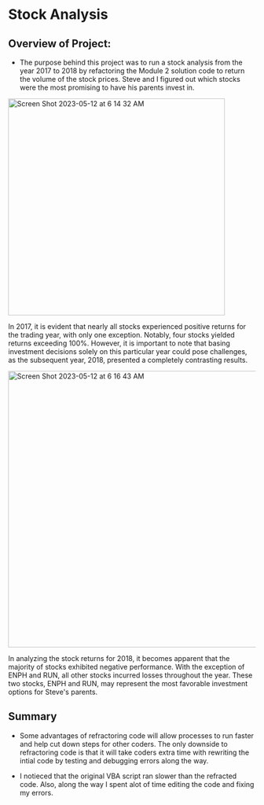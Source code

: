 # Stock Analysis

## Overview of Project:
* The purpose behind this project was to run a stock analysis from the year 2017 to 2018 by refactoring the Module 2 solution code to return the volume of the stock prices. Steve and I figured out which stocks were the most promising to have his parents invest in.

<img width="441" alt="Screen Shot 2023-05-12 at 6 14 32 AM" src="https://github.com/JewelIrvin/Stock_Analysis/assets/107570913/44bd292f-6ae7-4a9a-945a-67c35b9bf6cc">

In 2017, it is evident that nearly all stocks experienced positive returns for the trading year, with only one exception. Notably, four stocks yielded returns exceeding 100%. However, it is important to note that basing investment decisions solely on this particular year could pose challenges, as the subsequent year, 2018, presented a completely contrasting results.

<img width="562" alt="Screen Shot 2023-05-12 at 6 16 43 AM" src="https://github.com/JewelIrvin/Stock_Analysis/assets/107570913/0fef0b00-98fe-497e-9341-f6c3cd89d34f">

In analyzing the stock returns for 2018, it becomes apparent that the majority of stocks exhibited negative performance. With the exception of ENPH and RUN, all other stocks incurred losses throughout the year. These two stocks, ENPH and RUN, may represent the most favorable investment options for Steve's parents. 


## Summary
* Some advantages of refractoring code will allow processes to run faster and help cut down steps for other coders.  The only downside to refractoring code is that it will take coders extra time with rewriting the intial code by testing and debugging errors along the way.

* I notieced that the original VBA script ran slower than the refracted code. Also, along the way I spent alot of time editing the code and fixing my errors.

